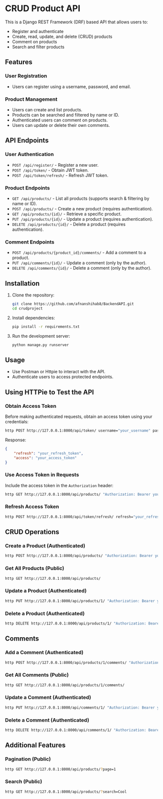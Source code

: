 # CRUD Product API

This is a Django REST Framework (DRF) based API that allows users to:
- Register and authenticate
- Create, read, update, and delete (CRUD) products
- Comment on products
- Search and filter products


## Features

### User Registration
- Users can register using a username, password, and email.

### Product Management
- Users can create and list products.
- Products can be searched and filtered by name or ID.
- Authenticated users can comment on products.
- Users can update or delete their own comments.

## API Endpoints

### User Authentication
- `POST /api/register/` - Register a new user.
- `POST /api/token/` - Obtain JWT token.
- `POST /api/token/refresh/` - Refresh JWT token.

### Product Endpoints
- `GET /api/products/` - List all products (supports search & filtering by name or ID).
- `POST /api/products/` - Create a new product (requires authentication).
- `GET /api/products/{id}/` - Retrieve a specific product.
- `PUT /api/products/{id}/` - Update a product (requires authentication).
- `DELETE /api/products/{id}/` - Delete a product (requires authentication).

### Comment Endpoints
- `POST /api/products/{product_id}/comments/` - Add a comment to a product.
- `PUT /api/comments/{id}/` - Update a comment (only by the author).
- `DELETE /api/comments/{id}/` - Delete a comment (only by the author).

## Installation

1. Clone the repository:
   ```bash
   git clone https://github.com/afnanshihab8/BackendAPI.git
   cd crudproject
   ```
2. Install dependencies:
   ```bash
   pip install -r requirements.txt
   ```
3. Run the development server:
   ```bash
   python manage.py runserver
   ```

## Usage

- Use Postman or Httpie to interact with the API.
- Authenticate users to access protected endpoints.

## Using HTTPie to Test the API

### Obtain Access Token
Before making authenticated requests, obtain an access token using your credentials:
```sh
http POST http://127.0.0.1:8000/api/token/ username="your_username" password="your_password"
```
Response:
```json
{
    "refresh": "your_refresh_token",
    "access": "your_access_token"
}
```

### Use Access Token in Requests
Include the access token in the `Authorization` header:
```sh
http GET http://127.0.0.1:8000/api/products/ "Authorization: Bearer your_access_token"
```

### Refresh Access Token
```sh
http POST http://127.0.0.1:8000/api/token/refresh/ refresh="your_refresh_token"
```

## CRUD Operations

### Create a Product (Authenticated)
```sh
http POST http://127.0.0.1:8000/api/products/ "Authorization: Bearer your_access_token" name="Nikon Cool Pix" description="Digital Camera" price:=6000
```

### Get All Products (Public)
```sh
http GET http://127.0.0.1:8000/api/products/
```

### Update a Product (Authenticated)
```sh
http PUT http://127.0.0.1:8000/api/products/1/ "Authorization: Bearer your_access_token" name="Updated Product" description="Updated Description" price:=7000
```

### Delete a Product (Authenticated)
```sh
http DELETE http://127.0.0.1:8000/api/products/1/ "Authorization: Bearer your_access_token"
```

## Comments

### Add a Comment (Authenticated)
```sh
http POST http://127.0.0.1:8000/api/products/1/comments/ "Authorization: Bearer your_access_token" text="Amazinf product!"
```

### Get All Comments (Public)
```sh
http GET http://127.0.0.1:8000/api/products/1/comments/
```

### Update a Comment (Authenticated)
```sh
http PUT http://127.0.0.1:8000/api/comments/1/ "Authorization: Bearer your_access_token" text="Updated comment"
```

### Delete a Comment (Authenticated)
```sh
http DELETE http://127.0.0.1:8000/api/comments/1/ "Authorization: Bearer your_access_token"
```

## Additional Features

### Pagination (Public)
```sh
http GET http://127.0.0.1:8000/api/products/?page=1
```

### Search (Public)
```sh
http GET http://127.0.0.1:8000/api/products/?search=Cool
```




